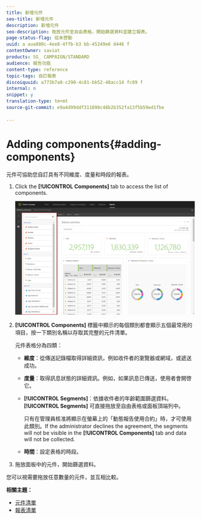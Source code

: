 ```yaml
---
title: 新增元件
seo-title: 新增元件
description: 新增元件
seo-description: 拖放元件至自由表格，開始篩選資料並建立報表。
page-status-flag: 從未啓動
uuid: a aua880c-4ee8-4ffb-b3 bb-45249e6 d446 f
contentOwner: saviat
products: SG_ CAMPAIGN/STANDARD
audience: 報告功能
content-type: reference
topic-tags: 自訂報表
discoiquuid: a773b7a8-c290-4c81-bb52-48acc14 fc89 f
internal: n
snippet: y
translation-type: tm+mt
source-git-commit: e9a4d99ddf311898c48b2b352fa13f5b59ed1fbe

---
```



# Adding components{#adding-components}

元件可協助您自訂具有不同維度、度量和時段的報表。

1. Click the **[!UICONTROL Components]** tab to access the list of components.

   ![](assets/dynamic_report_components.png)

1. **[!UICONTROL Components]** 標籤中顯示的每個類別都會顯示五個最常用的項目，按一下類別名稱以存取其完整的元件清單。

   元件表格分為四類：

   * **維度**：從傳送記錄檔取得詳細資訊，例如收件者的瀏覽器或網域，或遞送成功。
   * **度量**：取得訊息狀態的詳細資訊。例如，如果訊息已傳送，使用者會開啓它。
   * **[!UICONTROL Segments]**：依據收件者的年齡範圍篩選資料。**[!UICONTROL Segments]** 可直接拖放至自由表格或面板頂端列中。

      只有在管理員核准將顯示在螢幕上的「動態報告使用合約」時，才可使用此類別。If the administrator declines the agreement, the segments will not be visible in the **[!UICONTROL Components]** tab and data will not be collected.

   * **時間**：設定表格的時段。

1. 拖放面板中的元件，開始篩選資料。

您可以視需要拖放任意數量的元件，並互相比較。

**相關主題：**

* [元件清單](../../reporting/using/list-of-components-.md)
* [報表清單](../../reporting/using/defining-the-report-period.md)

